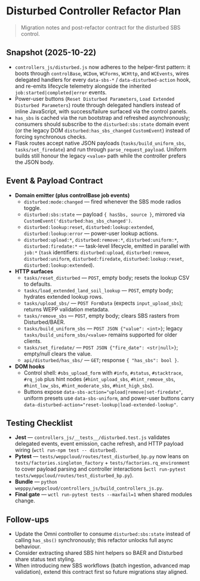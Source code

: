 # Disturbed Controller Refactor Plan
> Migration notes and post-refactor contract for the disturbed SBS control.

## Snapshot (2025-10-22)
- `controllers_js/disturbed.js` now adheres to the helper-first pattern: it boots through `controlBase`, `WCDom`, `WCForms`, `WCHttp`, and `WCEvents`, wires delegated handlers for every `data-sbs-*` / `data-disturbed-action` hook, and re-emits lifecycle telemetry alongside the inherited `job:started|completed|error` events.
- Power-user buttons (`Reset Disturbed Parameters`, `Load Extended Disturbed Parameters`) route through delegated handlers instead of inline JavaScript, with success/failure surfaced via the control panels.
- `has_sbs` is cached via the run bootstrap and refreshed asynchronously; consumers should subscribe to the `disturbed:sbs:state` domain event (or the legacy DOM `disturbed:has_sbs_changed` `CustomEvent`) instead of forcing synchronous checks.
- Flask routes accept native JSON payloads (`tasks/build_uniform_sbs`, `tasks/set_firedate`) and run through `parse_request_payload`. Uniform builds still honour the legacy `<value>` path while the controller prefers the JSON body.

## Event & Payload Contract
- **Domain emitter (plus controlBase job events)**
  - `disturbed:mode:changed` — fired whenever the SBS mode radios toggle.
  - `disturbed:sbs:state` — payload `{ hasSbs, source }`, mirrored via `CustomEvent('disturbed:has_sbs_changed')`.
  - `disturbed:lookup:reset`, `disturbed:lookup:extended`, `disturbed:lookup:error` — power-user lookup actions.
  - `disturbed:upload:*`, `disturbed:remove:*`, `disturbed:uniform:*`, `disturbed:firedate:*` — task-level lifecycle, emitted in parallel with `job:*` (`task` identifiers: `disturbed:upload`, `disturbed:remove`, `disturbed:uniform`, `disturbed:firedate`, `disturbed:lookup:reset`, `disturbed:lookup:extended`).
- **HTTP surfaces**
  - `tasks/reset_disturbed` — `POST`, empty body; resets the lookup CSV to defaults.
  - `tasks/load_extended_land_soil_lookup` — `POST`, empty body; hydrates extended lookup rows.
  - `tasks/upload_sbs/` — `POST FormData` (expects `input_upload_sbs`); returns WEPP validation metadata.
  - `tasks/remove_sbs` — `POST`, empty body; clears SBS rasters from Disturbed/BAER.
  - `tasks/build_uniform_sbs` — `POST JSON {"value": <int>}`; legacy `tasks/build_uniform_sbs/<value>` remains supported for older clients.
  - `tasks/set_firedate/` — `POST JSON {"fire_date": <str|null>}`; empty/null clears the value.
  - `api/disturbed/has_sbs/` — `GET`; response `{ "has_sbs": bool }`.
- **DOM hooks**
  - Control shell: `#sbs_upload_form` with `#info`, `#status`, `#stacktrace`, `#rq_job` plus hint nodes (`#hint_upload_sbs`, `#hint_remove_sbs`, `#hint_low_sbs`, `#hint_moderate_sbs`, `#hint_high_sbs`).
  - Buttons expose `data-sbs-action="upload|remove|set-firedate"`, uniform presets use `data-sbs-uniform`, and power-user buttons carry `data-disturbed-action="reset-lookup|load-extended-lookup"`.

## Testing Checklist
- **Jest** — `controllers_js/__tests__/disturbed.test.js` validates delegated events, event emission, cache refresh, and HTTP payload wiring (`wctl run-npm test -- disturbed`).
- **Pytest** — `tests/weppcloud/routes/test_disturbed_bp.py` now leans on `tests/factories.singleton_factory` + `tests/factories.rq_environment` to cover payload parsing and controller interactions (`wctl run-pytest tests/weppcloud/routes/test_disturbed_bp.py`).
- **Bundle** — `python wepppy/weppcloud/controllers_js/build_controllers_js.py`.
- **Final gate** — `wctl run-pytest tests --maxfail=1` when shared modules change.

## Follow-ups
- Update the Omni controller to consume `disturbed:sbs:state` instead of calling `has_sbs()` synchronously; this refactor unlocks full async behaviour.
- Consider extracting shared SBS hint helpers so BAER and Disturbed share status text styling.
- When introducing new SBS workflows (batch ingestion, advanced map validation), extend this contract first so future migrations stay aligned.
